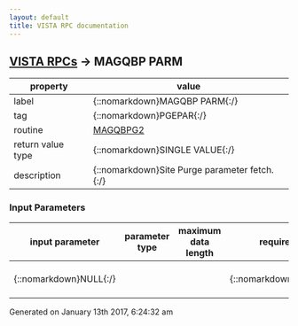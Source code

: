 ```yaml
---
layout: default
title: VISTA RPC documentation
---
```




## [VISTA RPCs](TableOfContent.md) &#8594; MAGQBP PARM 

 property | value 
--- | --- 
 label | {::nomarkdown}MAGQBP PARM{:/}
 tag | {::nomarkdown}PGEPAR{:/}
 routine | [MAGQBPG2](http://code.osehra.org/dox/Routine_MAGQBPG2_source.html)
 return value type | {::nomarkdown}SINGLE VALUE{:/}
 description | {::nomarkdown}Site Purge parameter fetch.{:/}

### Input Parameters

| input parameter | parameter type | maximum data length | required | description | 
| --- | --- | --- | --- | --- | 
| {::nomarkdown}NULL{:/} |  |  | {::nomarkdown}true{:/} | {::nomarkdown}No input parameter required.{:/} | 




 Generated on January 13th 2017, 6:24:32 am
